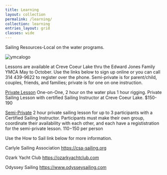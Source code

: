 ```yaml
---
title: Learning
layout: collection
permalink: /learning/
collection: learning
entries_layout: grid
classes: wide
---
```

Sailing Resources-Local on the water programs.

![ymcalogo](https://user-images.githubusercontent.com/83256703/167182152-3c2e45e4-ba3e-4b3f-875c-cdf4e2163397.png)

Lessons are available at Creve Coeur Lake thru the Edward Jones Family YMCA May to October. Use the links below to sign up online or you can call 314 439-9622 to register over the phone. Semi-private is for parent/child, couples, friends, and families; private is for one on one instruction. 

[Private Lesson](https://operations.daxko.com/Online/4034/ProgramsV2/OfferingDetails.mvc?program_id=TMP12156&offering_id=SES838988&location_id=B210&filter=H4sIAAAAAAAEAG1Sy27DIBD8lz07EiZNqnLsN-QWVYjA2l3VhghwIyvKvxfs-NVW8gHPLLOzs9xBBekqEHdonUEQ4LGmEL2K5Kx0Wnc-yAvGG6KFAkJUPqYqzjjfscOOHU9lKV72grHEojUrrixPfC8Ob-mDRwFaRayd7yWZAMJ2TVNA4_TYaMDO8M5LBh8FuKpCT7aWsb9iZhK2MZZxELwAsrrpDEqySkf6RvlsQ_lapZqA_9RMbZcSo_qcQ-qKZjIXqUXpla0nByZJb4AL-fgpMzxPNDunWefqXe1Vu0K-sL85n0eGoKiBxWKlNMaER9_h2sFMnO_zDthhnXpaw5Dzwpd8wx__8K-bre0H_nfQy8yzhefqqKWkwll6FC7rnWEXtPOYFK1qcXosg0Leqaoi-um2dm0OKThn5x20OGbExmNnKY7_jx_Y8ylMpgIAAA2) One-on-One, 2 hour on the water plus 1 hour rigging. Private Sailing Lesson with certified Sailing Instructor at Creve Coeur Lake. $150-190

[Semi-Private](https://operations.daxko.com/Online/4034/ProgramsV2/OfferingDetails.mvc?offering_id=SES838989&program_id=TMP12156&location_id=B210&filter=H4sIAAAAAAAEAG1Sy26DMBD8lz0TyXZKqvIPlXrghirLMQtdFezINo1QlH-vgfBqKnGAmd3Z2VluoLy0FWQ3aG2JkIHDmnxwKpA10mrdOS_PGK6IBhLwQbkQqwQT4sDSAzvlnGcvrxljkUVTbjjOc3HM0rf4wD0BrQLW1vWSSg-Z6ZomgcbqadAGs1WFjkwtQ3_BiBafyd7UgEMmEiCjm65ESUbpQD8oHyNoaKtU4_GfmnnkWlKqfsggTsVyNhGoRemUqWcHZZTeAWdy4UsO8LNzWnQuztZOtSNSQP7-wQVPTxD7v7G_WreuPRutlMYQ0eA63PpYiOK2XIGl29zjIcakV56LHX964vd3O47837jXzRcLj-NRS1FFsPhb2EGvmITHjqhqVIvDpqoK6OYmbdshIW-tWQ7Q4hQQm147Q2H6vv8C8F-SrJ8CAAA1) 2 hour private sailing lesson for up to 3 participants with a Certified Sailing Instructor. Participants must make their own group, coordinate their availability with each other, and each have a regististration for the semi-private lesson. $110-$150 per person

Use the How to Sail link below for more information.

Carlyle Sailing Association https://csa-sailing.org

Ozark Yacht Club https://ozarkyachtclub.com 

Odyssey Sailing https://www.odysseysailing.com



